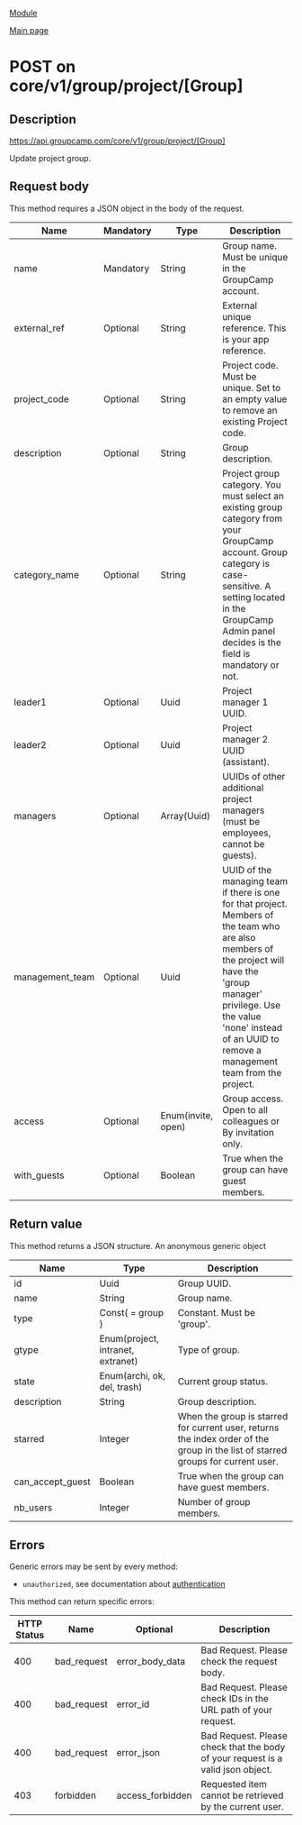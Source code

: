 
[Module](./README.md)

[Main page](../README.md)


# POST on core/v1/group/project/[Group]

## Description

https://api.groupcamp.com/core/v1/group/project/[Group]


Update project group.







## Request body


This method requires a JSON object in the body of the request.

Name   |  Mandatory  |  Type   |   Description
-------|-------------|---------|--------------
name | Mandatory | String | Group name. Must be unique in the GroupCamp account.
external_ref | Optional | String | External unique reference. This is your app reference.
project_code | Optional | String | Project code. Must be unique. Set to an empty value to remove an existing Project code.
description | Optional | String | Group description.
category_name | Optional | String | Project group category. You must select an existing group category from your GroupCamp account. Group category is case-sensitive. A setting located in the GroupCamp Admin panel decides is the field is mandatory or not.
leader1 | Optional | Uuid | Project manager 1 UUID.
leader2 | Optional | Uuid | Project manager 2 UUID (assistant).
managers | Optional | Array(Uuid) | UUIDs of other additional project managers (must be employees, cannot be guests).
management_team | Optional | Uuid | UUID of the managing team if there is one for that project. Members of the team who are also members of the project will have the 'group manager' privilege. Use the value 'none' instead of an UUID to remove a management team from the project.
access | Optional | Enum(invite, open) | Group access. Open to all colleagues or By invitation only.
with_guests | Optional | Boolean | True when the group can have guest members.





## Return value





  
  This method returns a JSON structure. An anonymous generic object

Name   |  Type   |  Description
-------|---------|-------------
id | Uuid | Group UUID.
name | String | Group name.
type | Const( = group ) | Constant. Must be 'group'.
gtype | Enum(project, intranet, extranet) | Type of group.
state | Enum(archi, ok, del, trash) | Current group status.
description | String | Group description.
starred | Integer | When the group is starred for current user, returns the index order of the group in the list of starred groups for current user.
can_accept_guest | Boolean | True when the group can have guest members.
nb_users | Integer | Number of group members.

  





## Errors

Generic errors may be sent by every method:
* `unauthorized`, see documentation about [authentication](../../Auth.md)


This method can return specific errors:

HTTP Status | Name   | Optional          | Description
------------|--------|-------------------|------------
400 | bad_request | error_body_data | Bad Request. Please check the request body.
400 | bad_request | error_id | Bad Request. Please check IDs in the URL path of your request.
400 | bad_request | error_json | Bad Request. Please check that the body of your request is a valid json object.
403 | forbidden | access_forbidden | Requested item cannot be retrieved by the current user.



